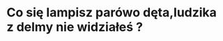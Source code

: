 <!DOCTYPE html>
<html lang="en">
<head>
    <meta author name="Bartosz Chmielewski">
    <meta charset="UTF-8">
    <meta name="viewport" content="width=device-width, initial-scale=1.0">
    <title>Tworzenie tabeli</title>
<script>
alert("Tworzenie tabeli")
</script>
</head>
<body>
    <h1>Co się lampisz parówo dęta,ludzika z delmy nie widziałeś ?</h1>
</body>
</html>
